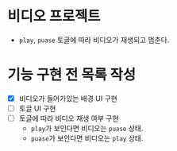 # 비디오 프로젝트

- `play`, `puase` 토글에 따라 비디오가 재생되고 멈춘다.

# 기능 구현 전 목록 작성

- [x] 비디오가 들어가있는 배경 UI 구현
- [ ] 토글 UI 구현
- [ ] 토글에 따라 비디오 재생 여부 구현
  - `play`가 보인다면 비디오는 `puase` 상태.
  - `puase`가 보인다면 비디오는 `play` 상태.
